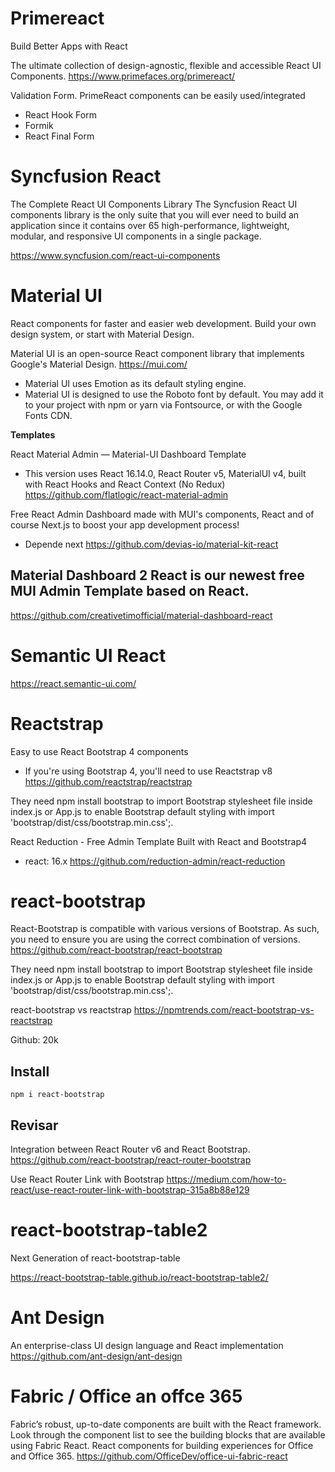 
# Primereact

Build Better Apps with React

The ultimate collection of design-agnostic, flexible and accessible React UI Components.
https://www.primefaces.org/primereact/

Validation Form. PrimeReact components can be easily used/integrated 
- React Hook Form
- Formik
- React Final Form

# Syncfusion React

The Complete React UI Components Library
The Syncfusion React UI components library is the only suite that you will ever need to build an application since it contains over 65 high-performance, lightweight, modular, and responsive UI components in a single package. 

https://www.syncfusion.com/react-ui-components

# Material UI

React components for faster and easier web development. Build your own design system, or start with Material Design.

Material UI is an open-source React component library that implements Google's Material Design.
https://mui.com/


- Material UI uses Emotion as its default styling engine.
- Material UI is designed to use the Roboto font by default. You may add it to your project with npm or yarn via Fontsource, or with the Google Fonts CDN.


**Templates**


React Material Admin — Material-UI Dashboard Template
- This version uses React 16.14.0, React Router v5, MaterialUI v4, built with React Hooks and React Context (No Redux)
https://github.com/flatlogic/react-material-admin


Free React Admin Dashboard made with MUI's components, React and of course Next.js to boost your app development process!
- Depende next
https://github.com/devias-io/material-kit-react


Material Dashboard 2 React is our newest free MUI Admin Template based on React.
- 
https://github.com/creativetimofficial/material-dashboard-react


# Semantic UI React

https://react.semantic-ui.com/

# Reactstrap

Easy to use React Bootstrap 4 components
- If you're using Bootstrap 4, you'll need to use Reactstrap v8
https://github.com/reactstrap/reactstrap

They need npm install bootstrap to import Bootstrap stylesheet file inside index.js or App.js to enable Bootstrap default styling with import 'bootstrap/dist/css/bootstrap.min.css';. 

React Reduction - Free Admin Template Built with React and Bootstrap4 
- react: 16.x
https://github.com/reduction-admin/react-reduction


# react-bootstrap

React-Bootstrap is compatible with various versions of Bootstrap. As such, you need to ensure you are using the correct combination of versions.
https://github.com/react-bootstrap/react-bootstrap

They need npm install bootstrap to import Bootstrap stylesheet file inside index.js or App.js to enable Bootstrap default styling with import 'bootstrap/dist/css/bootstrap.min.css';. 


react-bootstrap vs reactstrap
https://npmtrends.com/react-bootstrap-vs-reactstrap

Github: 20k

## Install

```
npm i react-bootstrap
```

## Revisar

Integration between React Router v6 and React Bootstrap.
https://github.com/react-bootstrap/react-router-bootstrap

Use React Router Link with Bootstrap
https://medium.com/how-to-react/use-react-router-link-with-bootstrap-315a8b88e129

# react-bootstrap-table2

Next Generation of react-bootstrap-table

https://react-bootstrap-table.github.io/react-bootstrap-table2/


# Ant Design

An enterprise-class UI design language and React implementation
https://github.com/ant-design/ant-design




# Fabric / Office an offce 365

Fabric’s robust, up-to-date components are built with the React framework. Look through the component list to see the building blocks that are available using Fabric React.
React components for building experiences for Office and Office 365. 
https://github.com/OfficeDev/office-ui-fabric-react

